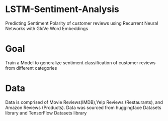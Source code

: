# LSTM-Sentiment-Analysis
Predicting Sentiment Polarity of customer reviews using Recurrent Neural Networks with GloVe Word Embeddings 
# Goal
Train a Model to generalize sentiment classification of customer reviews from different categories
# Data
Data is comprised of Movie Reviews(IMDB),Yelp Reviews (Restaurants), and Amazon Reviews (Products). Data was sourced from huggingface Datasets library and TensorFlow Datasets library

